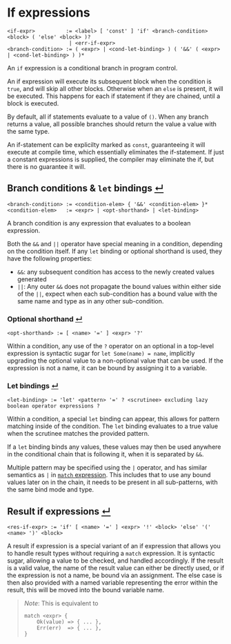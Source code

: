 # If expressions
```
<if-expr>          := <label> [ 'const' ] 'if' <branch-condition> <block> ( 'else' <block> )?
                    | <err-if-expr>
<branch-condition> := ( <expr> | <cond-let-binding> ) ( '&&' ( <expr> | <cond-let-binding> ) )*
```

An `if` expression is a conditional branch in program control.

An if expression will execute its subsequent block when the condition is `true`, and will skip all other blocks.
Otherwise when an `else` is present, it will be executed.
This happens for each if statement if they are chained, until a block is executed.

By default, all if statements evaluate to a value of `()`.
When any branch returns a value, all possible branches should return the value a value with the same type.

An if-statement can be explicilty marked as `const`, guaranteeing it will execute at compile time, which essentially eliminates the if-statement.
If just a constant expressions is supplied, the compiler may eliminate the if, but there is no guarantee it will.

## Branch conditions & `let` bindings [↵](#if-expression)
```
<branch-condition> := <condition-elem> { '&&' <condition-elem> }*
<condition-elem>   := <expr> | <opt-shorthand> | <let-binding>
```

A branch condition is any expression that evaluates to a boolean expression.

Both the `&&` and `||` operator have special meaning in a condition, depending on the condition itself.
If any `let` binding or optional shorthand is used, they have the following properties:
- `&&`: any subsequent condition has access to the newly created values generated
- `||`: Any outer `&&` does not propagate the bound values within either side of the `||`, expect when each sub-condition has a bound value with the same name and type as in any other sub-condition.

### Optional shorthand [↵](#branch-conditions--let-bindings-)
```
<opt-shorthand> := [ <name> '=' ] <expr> '?'
```

Within a condition, any use of the `?` operator on an optional in a top-level expression is syntactic sugar for `let Some(name) = name`, implicitly upgrading the optional value to a non-optional value that can be used.
If the expression is not a name, it can be bound by assigning it to a variable.

### Let bindings [↵](#branch-conditions--let-bindings-)
```
<let-binding> := 'let' <pattern> '=' ? <scrutinee> excluding lazy boolean operator expressions ?
```

Within a condition, a special `let` binding can appear, this allows for pattern matching inside of the condition.
The `let` binding evaluates to a true value when the scrutinee matches the provided pattern.

If a `let` binding binds any values, these values may then be used anywhere in the conditional chain that is following it, when it is separated by `&&`.

Multiple pattern may be specified using the `|` operator, and has similar semantics as `|` in  [`match` expression](./match-expressions.md).
This includes that to use any bound values later on in the chain, it needs to be present in all sub-patterns, with the same bind mode and type.

## Result if expressions [↵](#if-expression)
```
<res-if-expr> := 'if' [ <name> '=' ] <expr> '!' <block> 'else' '(' <name> ')' <block>
```

A result if expression is a special variant of an if expression that allows you to handle result types without requiring a `match` expression.
It is syntactic sugar, allowing a value to be checked, and handled accordingly.
If the result is a valid value, the name of the result value can either be directly used, or if the expression is not a name, be bound via an assignment.
The else case is then also provided with a named variable representing the error within the result, this will be moved into the bound variable name.

> _Note_: This is equivalent to
> ```
> match <expr> {
>     Ok(value) => { ... },
>     Err(err)  => { ... },
> }
> ```



[`match` expression]: ./match-expressions.md